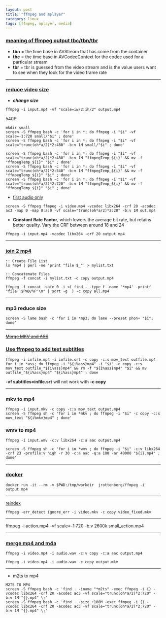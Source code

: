 ```yaml
---
layout: post
title: "ffmpeg and mplayer"
category: linux
tags: [ffmpeg, mplayer, media]
---
```



### [meaning of ffmpeg output tbc/tbn/tbr](https://stackoverflow.com/questions/3199489/meaning-of-ffmpeg-output-tbc-tbn-tbr)

+ **tbn** = the time base in AVStream that has come from the container
+ **tbc** = the time base in AVCodecContext for the codec used for a particular stream
+ **tbr** = tbr is guessed from the video stream and is the value users want to see when they look for the video frame rate

---

###  [reduce video size](https://unix.stackexchange.com/questions/28803/how-can-i-reduce-a-videos-size-with-ffmpeg)


+ ***change size***

```
ffmpeg -i input.mp4 -vf "scale=iw/2:ih/2" output.mp4

```

540P

```
mkdir small
screen -S ffmpeg bash -c 'for i in *; do ffmpeg -i "$i" -vf scale=-1:720 small/"$i" ; done'
screen -S ffmpeg bash -c 'for i in *; do ffmpeg -i "$i" -vf  scale="trunc(oh*a/2)*2:480" -b:v 1M small/"$i" ; done'

screen -S ffmpeg bash -c 'for i in *; do ffmpeg -i "$i" -vf  scale="trunc(oh*a/2)*2:480" -b:v 1M "ffmpegTemp_${i}" && mv -f "ffmpegTemp_${i}" "$i" ; done'
screen -S ffmpeg bash -c 'for i in *; do ffmpeg -i "$i" -vf  scale="trunc(oh*a/2)*2:540" -b:v 1M "ffmpegTemp_${i}" && mv -f "ffmpegTemp_${i}" "$i" ; done'
screen -S ffmpeg bash -c 'for i in *; do ffmpeg -i "$i" -vf  scale="trunc(oh*a/2)*2:720" -b:v 1M "ffmpegTemp_${i}" && mv -f "ffmpegTemp_${i}" "$i" ; done'
```

+ [first audio only](https://ottverse.com/add-remove-extract-audio-from-video-using-ffmpeg/)

```
screen -S ffmpeg ffmpeg -i video.mp4 -vcodec libx264 -crf 20 -acodec ac3 -map 0 -map 0:a:0 -vf scale="trunc(oh*a/2)*2:20" -b:v 1M out.mp4
```

+ **Constant Rate Factor**, which lowers the average bit rate, but retains better quality. Vary the CRF between around 18 and 24

```
ffmpeg -i input.mp4 -vcodec libx264 -crf 20 output.mp4
```

---

### [join 2 mp4](https://stackoverflow.com/questions/7333232/how-to-concatenate-two-mp4-files-using-ffmpeg)


```
:: Create File List
ls *mp4 | perl -ne 'print "file $_"' > mylist.txt

:: Concatenate Files
ffmpeg -f concat -i mylist.txt -c copy output.mp4
```

```
ffmpeg -f concat -safe 0 -i <( find . -type f -name '*mp4' -printf "file '$PWD/%P'\n" | sort -g  ) -c copy all.mp4
```

---

### mp3 reduce size


```
screen -S lame bash -c 'for i in *mp3; do lame --preset phon+ "$i"; done'
```

---

~~[Merge MKV and ASS](https://www.flynsarmy.com/2015/01/bulk-merge-mkv-ass-subtitle-files/)~~

### [Use ffmpeg to add text subtitles](https://stackoverflow.com/questions/8672809/use-ffmpeg-to-add-text-subtitles)

```
ffmpeg -i infile.mp4 -i infile.srt -c copy -c:s mov_text outfile.mp4
for i in *ass; do ffmpeg -i "${i%ass}mp4" -i "$i" -c copy -c:s mov_text outfile_"${i%ass}mp4" && rm -f "${i%ass}mp4" "$i" && mv outfile_"${i%ass}mp4" "${i%ass}mp4" ; done 
```

**-vf subtitles=infile.srt** will not work with **-c copy**

---

### mkv to mp4


```
ffmpeg -i input.mkv -c copy -c:s mov_text output.mp4
screen -S ffmpeg sh -c 'for i in *mkv ; do ffmpeg -i "$i" -c copy -c:s mov_text "${i%mkv}mp4" ; done'
```

### wmv to mp4 

```
ffmpeg -i input.wmv -c:v libx264 -c:a aac output.mp4
```

```
screen -S ffmpeg sh -c 'for i in *wmv ; do ffmpeg -i "$i" -c:v libx264 -crf 23 -profile:v high -r 30 -c:a aac -q:a 100 -ar 48000 "${i}.mp4" ; done'
```

---

### [docker](https://hub.docker.com/r/jrottenberg/ffmpeg/)

```
docker run -it --rm -v $PWD:/tmp/workdir  jrottenberg/ffmpeg -i output.mp4
```

---

[reindex](https://video.stackexchange.com/questions/18220/fix-bad-files-and-streams-with-ffmpeg-so-vlc-and-other-players-would-not-crash)

```
ffmpeg -err_detect ignore_err -i video.mkv -c copy video_fixed.mkv
```

---

ffmpeg -i action.mp4 -vf scale=-1:720 -b:v 2600k small_action.mp4

---

### [merge mp4 and m4a](https://superuser.com/questions/277642/how-to-merge-audio-and-video-file-in-ffmpeg)


```
ffmpeg -i video.mp4 -i audio.wav -c:v copy -c:a aac output.mp4
```

```
ffmpeg -i video.mp4 -i audio.wav -c copy output.mkv
```

---

* m2ts to mp4

```
M2TS TO MP4
screen -S ffmpeg bash -c 'find . -iname "*m2ts" -exec ffmpeg -i {} -vcodec libx264 -crf 20 -acodec ac3 -vf scale="trunc(oh*a/2)*2:720" -b:v 1M "{}.mp4" \;'
screen -S ffmpeg bash -c 'find . -size +100M -exec ffmpeg -i {} -vcodec libx264 -crf 20 -acodec ac3 -vf scale="trunc(oh*a/2)*2:720" -b:v 1M "{}.mp4" \;'
```
